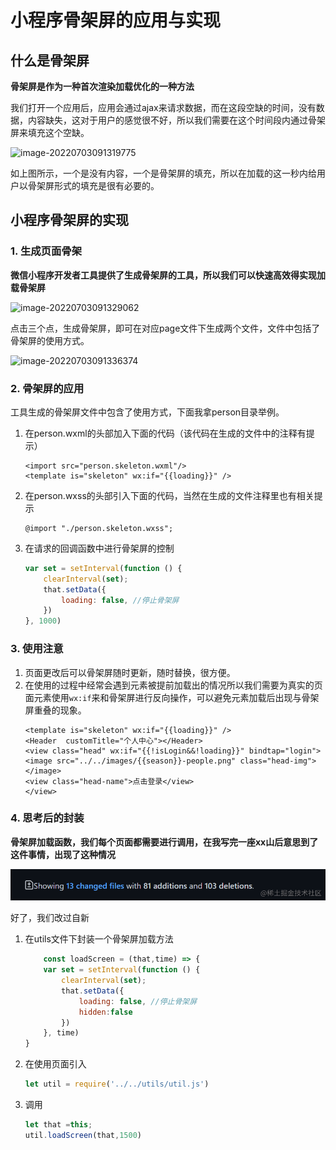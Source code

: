 # 小程序骨架屏的应用与实现

## 什么是骨架屏

**骨架屏是作为一种首次渲染加载优化的一种方法**

我们打开一个应用后，应用会通过ajax来请求数据，而在这段空缺的时间，没有数据，内容缺失，这对于用户的感觉很不好，所以我们需要在这个时间段内通过骨架屏来填充这个空缺。

![image-20220703091319775](https://raw.githubusercontent.com/hogB/Img/main/202207030913893.png)

如上图所示，一个是没有内容，一个是骨架屏的填充，所以在加载的这一秒内给用户以骨架屏形式的填充是很有必要的。
## 小程序骨架屏的实现

### 1. 生成页面骨架

**微信小程序开发者工具提供了生成骨架屏的工具，所以我们可以快速高效得实现加载骨架屏**



![image-20220703091329062](https://raw.githubusercontent.com/hogB/Img/main/202207030913094.png)

点击三个点，生成骨架屏，即可在对应page文件下生成两个文件，文件中包括了骨架屏的使用方式。

![image-20220703091336374](https://raw.githubusercontent.com/hogB/Img/main/202207030913399.png)

### 2. 骨架屏的应用

工具生成的骨架屏文件中包含了使用方式，下面我拿person目录举例。

1. 在person.wxml的头部加入下面的代码（该代码在生成的文件中的注释有提示）
    ```wxml
    <import src="person.skeleton.wxml"/>
    <template is="skeleton" wx:if="{{loading}}" />
    ```
2. 在person.wxss的头部引入下面的代码，当然在生成的文件注释里也有相关提示
    ```wxss
    @import "./person.skeleton.wxss";
    ```
3. 在请求的回调函数中进行骨架屏的控制
    ```js
    var set = setInterval(function () {
        clearInterval(set);
        that.setData({
            loading: false, //停止骨架屏
        })
    }, 1000)
    ```
### 3.  使用注意

1. 页面更改后可以骨架屏随时更新，随时替换，很方便。
2. 在使用的过程中经常会遇到元素被提前加载出的情况所以我们需要为真实的页面元素使用`wx:if`来和骨架屏进行反向操作，可以避免元素加载后出现与骨架屏重叠的现象。
    ```wxml
    <template is="skeleton" wx:if="{{loading}}" />
    <Header  customTitle="个人中心"></Header>
    <view class="head" wx:if="{{!isLogin&&!loading}}" bindtap="login">
    <image src="../../images/{{season}}-people.png" class="head-img"></image>
    <view class="head-name">点击登录</view>
    </view>
    ```
### 4. 思考后的封装
**骨架屏加载函数，我们每个页面都需要进行调用，在我写完一座xx山后意思到了这件事情，出现了这种情况**

![image-20230503101845005](https://raw.githubusercontent.com/HRBully/Img/main/image-20230503101845005.png)

好了，我们改过自新

1. 在utils文件下封装一个骨架屏加载方法
    ```js
        const loadScreen = (that,time) => {
        var set = setInterval(function () {
            clearInterval(set);
            that.setData({
                loading: false, //停止骨架屏
                hidden:false
            })
        }, time)
    }
    ```
2. 在使用页面引入
    ```js
    let util = require('../../utils/util.js')
    ```
3. 调用
    ```js
    let that =this;
    util.loadScreen(that,1500)
    ```